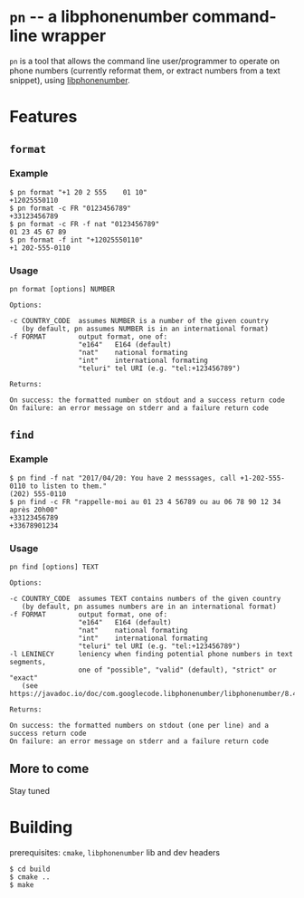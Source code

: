 # `pn` -- a libphonenumber command-line wrapper

`pn` is a tool that allows the command line user/programmer to operate on phone
numbers (currently reformat them, or extract numbers from a text snippet),
using [libphonenumber](https://github.com/googlei18n/libphonenumber).

# Features

## `format`

### Example


```
$ pn format "+1 20 2 555    01 10"
+12025550110
$ pn format -c FR "0123456789"
+33123456789
$ pn format -c FR -f nat "0123456789"
01 23 45 67 89
$ pn format -f int "+12025550110"
+1 202-555-0110
```

### Usage


```
pn format [options] NUMBER

Options:

-c COUNTRY_CODE  assumes NUMBER is a number of the given country
   (by default, pn assumes NUMBER is in an international format)
-f FORMAT        output format, one of:
                 "e164"   E164 (default)
                 "nat"    national formating
                 "int"    international formating
                 "teluri" tel URI (e.g. "tel:+123456789")

Returns:

On success: the formatted number on stdout and a success return code
On failure: an error message on stderr and a failure return code

```

## `find`

### Example


```
$ pn find -f nat "2017/04/20: You have 2 messsages, call +1-202-555-0110 to listen to them."
(202) 555-0110
$ pn find -c FR "rappelle-moi au 01 23 4 56789 ou au 06 78 90 12 34 après 20h00"
+33123456789
+33678901234
```

### Usage

```
pn find [options] TEXT

Options:

-c COUNTRY_CODE  assumes TEXT contains numbers of the given country
   (by default, pn assumes numbers are in an international format)
-f FORMAT        output format, one of:
                 "e164"   E164 (default)
                 "nat"    national formating
                 "int"    international formating
                 "teluri" tel URI (e.g. "tel:+123456789")
-l LENINECY      leniency when finding potential phone numbers in text segments,
                 one of "possible", "valid" (default), "strict" or "exact"
   (see https://javadoc.io/doc/com.googlecode.libphonenumber/libphonenumber/8.4.1)

Returns:

On success: the formatted numbers on stdout (one per line) and a success return code
On failure: an error message on stderr and a failure return code

```

## More to come

Stay tuned

# Building

prerequisites: `cmake`, `libphonenumber` lib and dev headers


```
$ cd build
$ cmake ..
$ make
```
